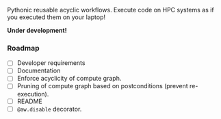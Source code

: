 Pythonic reusable acyclic workflows. Execute code on HPC systems as if you executed them on your laptop!

**Under development!**

### Roadmap

- [ ] Developer requirements
- [ ] Documentation
- [ ] Enforce acyclicity of compute graph.
- [ ] Pruning of compute graph based on postconditions (prevent re-execution).
- [ ] README
- [ ] `@aw.disable` decorator.
